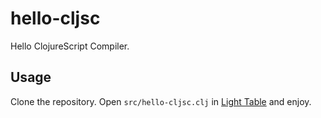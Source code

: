 # hello-cljsc

Hello ClojureScript Compiler.

## Usage

Clone the repository. Open `src/hello-cljsc.clj` in
[Light Table](http://www.lighttable.com) and enjoy.
